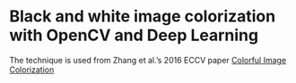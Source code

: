# Black and white image colorization with OpenCV and Deep Learning

The technique is used from Zhang et al.’s 2016 ECCV paper [Colorful Image Colorization](http://richzhang.github.io/colorization/)


